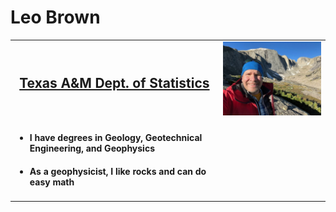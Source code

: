 
<title> Leo's webpage </title>

<head> <h1> Leo Brown </h1> </head>

<body>
	<table>
	  <tr>
		<td style="text-align:center"> <a href="https://artsci.tamu.edu/statistics/index.html">  <h2> Texas A&M Dept. of Statistics </h2> </a> </td>
		<td> <img width = 300 src="LeoPic.jpg">  </td>
	  </tr>
	  <tr>
		<td> 
			<ul> <li> <h4> I have degrees in Geology, Geotechnical Engineering, and Geophysics
			  <li> <h4> As a geophysicist, I like rocks and can do easy math  
			  </h4>
			  </li>
			</body>
   
     
